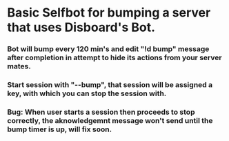 # Basic Selfbot for bumping a server that uses Disboard's Bot.
### Bot will bump every 120 min's and edit "!d bump" message after completion in attempt to hide its actions from your server mates.

### Start session with "--bump", that session will be assigned a key, with which you can stop the session with.

### Bug: When user starts a session then proceeds to stop correctly, the aknowledgemnt message won't send until the bump timer is up, will fix soon.
